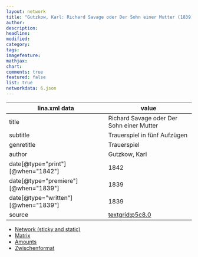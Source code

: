 ```yaml
---
layout: network
title: "Gutzkow, Karl: Richard Savage oder Der Sohn einer Mutter (1839)"
author:
description:
headline:
modified:
category:
tags:
imagefeature: 
mathjax: 
chart: 
comments: true
featured: false
list: true
networkdata: 6.json
---
```

lina.xml data  | value
------------- | -------------
title|Richard Savage oder Der Sohn einer Mutter
subtitle|Trauerspiel in fünf Aufzügen
genretitle|Trauerspiel
author|Gutzkow, Karl
date[@type="print"][@when="1842"]|1842
date[@type="premiere"][@when="1839"]|1839
date[@type="written"][@when="1839"]|1839
source|[textgrid:p5c8.0](https://textgridlab.org/1.0/tgcrud-public/rest/textgrid:p5c8.0/data)



* [Network (sticky and static)](/linas/network6)
* [Matrix](/linas/matrix6)
* [Amounts](/linas/amount6)
* [Zwischenformat](/linas/lina6 )
